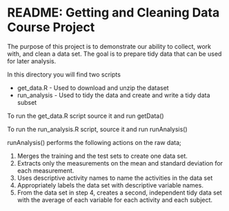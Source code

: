 README: Getting and Cleaning Data Course Project
================================================================================

The purpose of this project is to demonstrate our ability to collect, work with,
and clean a data set. The goal is to prepare tidy data that can be used for
later analysis.

In this directory you will find two scripts

* get_data.R    - Used to download and unzip the dataset
* run_analysis  - Used to tidy the data and create and write a tidy data subset

To run the get_data.R script source it and run getData()

To run the run_analysis.R script, source it and run runAnalysis()

runAnalysis() performs the following actions on the raw data;

1. Merges the training and the test sets to create one data set.
2. Extracts only the measurements on the mean and standard deviation for each
   measurement. 
3. Uses descriptive activity names to name the activities in the data set
4. Appropriately labels the data set with descriptive variable names. 
5. From the data set in step 4, creates a second, independent tidy data set with
   the average of each variable for each activity and each subject.
